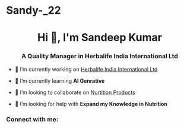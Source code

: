 # Sandy-_22<h1 align="center">Hi 👋, I'm Sandeep Kumar</h1>
<h3 align="center">A Quality Manager in Herbalife India International Ltd</h3>

- 🔭 I’m currently working on [Herbalife India International Ltd](None)

- 🌱 I’m currently learning **AI Genrative**

- 👯 I’m looking to collaborate on [Nurtition Products](None)

- 🤝 I’m looking for help with **Expand my Knowledge in Nutrition**

<h3 align="left">Connect with me:</h3>
<p align="left">
</p>
